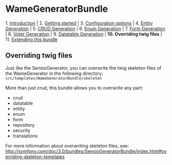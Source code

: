 WameGeneratorBundle
=====================

1\.  [Introduction](1_introduction.md#wamegeneratorbundle)
| 2.  [Getting started](2_getting_started.md#wamegeneratorbundle)
| 3.  [Configuration options](3_configuration.md#wamegeneratorbundle)
| 4.  [Entity Generation](4_entity_generation.md#wamegeneratorbundle)
| 5.  [CRUD Generation](5_crud_generation.md#wamegeneratorbundle)
| 6.  [Enum Generation](6_enum_generation.md#wamegeneratorbundle)
| 7.  [Form Generation](7_form_generation.md#wamegeneratorbundle)
| 8.  [Voter Generation](8_voter_generation.md#wamegeneratorbundle)
| 9.  [Datatable Generation](9_datatable_generation.md#wamegeneratorbundle)
| **10. Overriding twig files**
| 11. [Extending this bundle](11_extending_bundle.md#wamegeneratorbundle)


## Overriding twig files

Just like the SensioGenerator, you can overwrite the twig skeleton files of the WameGenerator
in the following directory:
`src/templates/WameGeneratorBundle/skeleton`

More than just crud, this bundle allows you to overwrite any part:
- crud
- datatable
- entity
- enum
- form
- repository
- security
- translations

For more information about overwriting skeleton files, see: http://symfony.com/doc/3.0/bundles/SensioGeneratorBundle/index.html#overriding-skeleton-templates
